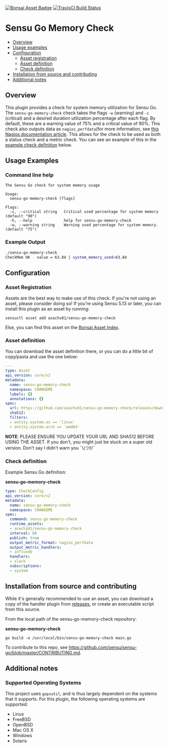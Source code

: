 [![Bonsai Asset Badge](https://img.shields.io/badge/Sensu%20Go%20Memory%20Checks-Download%20Me-brightgreen.svg?colorB=89C967&logo=sensu)](https://bonsai.sensu.io/assets/asachs01/sensu-go-memory-check) [![TravisCI Build Status](https://travis-ci.org/asachs01/sensu-go-memory-check.svg?branch=master)](https://travis-ci.org/asachs01/sensu-go-memory-check)

# Sensu Go Memory Check

- [Overview](#overview)
- [Usage examples](#usage-examples)
- [Configuration](#configuration)
  - [Asset registration](#asset-registration)
  - [Asset definition](#asset-definition)
  - [Check definition](#resource-definition)
- [Installation from source and contributing](#installation-from-source-and-contributing)
- [Additional notes](#additional-notes)

## Overview

This plugin provides a check for system memory utilization for Sensu Go. The `sensu-go-memory-check` check takes the flags `-w` (warning) and `-c` (critical) and a desired  duration utilization percentage after each flag. By default, these are a warning value of 75% and a critical value of 90%. This check also outputs data as `nagios_perfdata`(for more information, see [this Nagios documentation article](https://assets.nagios.com/downloads/nagioscore/docs/nagioscore/3/en/perfdata.html). This allows for the check to be used as both a status check and a metric check. You can see an example of this in the [example check definition](#check-definition) below.

## Usage Examples

### Command line help

```
The Sensu Go check for system memory usage

Usage:
  sensu-go-memory-check [flags]

Flags:
  -c, --critical string   Critical used percentage for system memory (default "90")
  -h, --help              help for sensu-go-memory-check
  -w, --warning string    Warning used percentage for system memory. (default "75")

```

### Example Output

```bash
./sensu-go-memory-check
CheckMem OK - value = 63.84 | system_memory_used=63.84
```

## Configuration

### Asset Registration

Assets are the best way to make use of this check. If you're not using an asset, please consider doing so! If you're using Sensu 5.13 or later, you can install this plugin as an asset by running:

`sensuctl asset add asachs01/sensu-go-memory-check`

Else, you can find this asset on the [Bonsai Asset Index](https://bonsai.sensu.io/assets/asachs01/sensu-go-memory-check).

### Asset definition

You can download the asset definition there, or you can do a little bit of copy/pasta and use the one below:

```yml
---
type: Asset
api_version: core/v2
metadata:
  name: sensu-go-memory-check
  namespace: CHANGEME
  labels: {}
  annotations: {}
spec:
  url: https://github.com/asachs01/sensu-go-memory-check/releases/download/0.0.1/sensu-go-memory-check_0.0.1_linux_amd64.tar.gz
  sha512: 
  filters:
  - entity.system.os == 'linux'
  - entity.system.arch == 'amd64'
```

**NOTE**: PLEASE ENSURE YOU UPDATE YOUR URL AND SHA512 BEFORE USING THE ASSET. If you don't, you might just be stuck on a super old version. Don't say I didn't warn you ¯\\_(ツ)_/¯

### Check definition

Example Sensu Go definition:

**sensu-go-memory-check**
```yml
type: CheckConfig
api_version: core/v2
metadata:
  name: sensu-go-memory-check
  namespace: CHANGEME
spec:
  command: sensu-go-memory-check
  runtime_assets:
  - asachs01/sensu-go-memory-check
  interval: 60
  publish: true
  output_metric_format: nagios_perfdata
  output_metric_handlers:
  - influxdb
  handlers:
  - slack
  subscriptions:
  - system
```

## Installation from source and contributing

While it's generally recommended to use an asset, you can download a copy of the handler plugin from [releases][1],
or create an executable script from this source.

From the local path of the sensu-go-memory-check repository:

**sensu-go-memory-check**
```
go build -o /usr/local/bin/sensu-go-memory-check main.go
```

To contribute to this repo, see https://github.com/sensu/sensu-go/blob/master/CONTRIBUTING.md.

## Additional notes

### Supported Operating Systems

This project uses `gopsutil`, and is thus largely dependent on the systems that it supports. For this plugin, the following operating systems are supported:

* Linux
* FreeBSD
* OpenBSD
* Mac OS X
* Windows
* Solaris

[1]: https://github.com/asachs01/sensu-go-memory-check/releases
